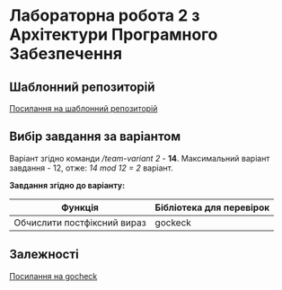 # Лабораторна робота 2 з Архітектури Програмного Забезпечення

## Шаблонний репозиторій

[Посилання на шаблонний репозиторій](https://github.com/roman-mazur/architecture-lab-2)

## Вибір завдання за варіантом

Варіант згідно команди */team-variant 2* - **14**. Максимальний варіант завдання - 12, отже: *14 mod 12 = 2* варіант.

**Завдання згідно до варіанту:**

| Функція                     | Бібліотека для перевірок |
| --------------------------- | ------------------------ |
| Обчислити постфіксний вираз | gockeck                  |

## Залежності

[Посилання на gocheck](https://github.com/go-check/check.git)